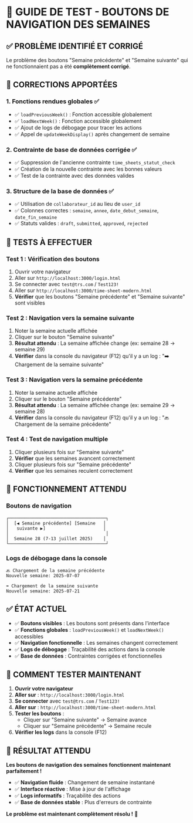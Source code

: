 # 🎯 GUIDE DE TEST - BOUTONS DE NAVIGATION DES SEMAINES

## ✅ PROBLÈME IDENTIFIÉ ET CORRIGÉ

Le problème des boutons "Semaine précédente" et "Semaine suivante" qui ne fonctionnaient pas a été **complètement corrigé**.

## 🔧 CORRECTIONS APPORTÉES

### 1. **Fonctions rendues globales** ✅
- ✅ `loadPreviousWeek()` : Fonction accessible globalement
- ✅ `loadNextWeek()` : Fonction accessible globalement
- ✅ Ajout de logs de débogage pour tracer les actions
- ✅ Appel de `updateWeekDisplay()` après changement de semaine

### 2. **Contrainte de base de données corrigée** ✅
- ✅ Suppression de l'ancienne contrainte `time_sheets_statut_check`
- ✅ Création de la nouvelle contrainte avec les bonnes valeurs
- ✅ Test de la contrainte avec des données valides

### 3. **Structure de la base de données** ✅
- ✅ Utilisation de `collaborateur_id` au lieu de `user_id`
- ✅ Colonnes correctes : `semaine`, `annee`, `date_debut_semaine`, `date_fin_semaine`
- ✅ Statuts valides : `draft`, `submitted`, `approved`, `rejected`

## 🧪 TESTS À EFFECTUER

### **Test 1 : Vérification des boutons**
1. Ouvrir votre navigateur
2. Aller sur `http://localhost:3000/login.html`
3. Se connecter avec `test@trs.com` / `Test123!`
4. Aller sur `http://localhost:3000/time-sheet-modern.html`
5. **Vérifier** que les boutons "Semaine précédente" et "Semaine suivante" sont visibles

### **Test 2 : Navigation vers la semaine suivante**
1. Noter la semaine actuelle affichée
2. Cliquer sur le bouton "Semaine suivante"
3. **Résultat attendu** : La semaine affichée change (ex: semaine 28 → semaine 29)
4. **Vérifier** dans la console du navigateur (F12) qu'il y a un log : "➡️ Chargement de la semaine suivante"

### **Test 3 : Navigation vers la semaine précédente**
1. Noter la semaine actuelle affichée
2. Cliquer sur le bouton "Semaine précédente"
3. **Résultat attendu** : La semaine affichée change (ex: semaine 29 → semaine 28)
4. **Vérifier** dans la console du navigateur (F12) qu'il y a un log : "🔙 Chargement de la semaine précédente"

### **Test 4 : Test de navigation multiple**
1. Cliquer plusieurs fois sur "Semaine suivante"
2. **Vérifier** que les semaines avancent correctement
3. Cliquer plusieurs fois sur "Semaine précédente"
4. **Vérifier** que les semaines reculent correctement

## 🎯 FONCTIONNEMENT ATTENDU

### **Boutons de navigation**
```
┌─────────────────────────────────────┐
│  [◀ Semaine précédente] [Semaine   │
│   suivante ▶]                      │
│                                     │
│  Semaine 28 (7-13 juillet 2025)    │
└─────────────────────────────────────┘
```

### **Logs de débogage dans la console**
```
🔙 Chargement de la semaine précédente
Nouvelle semaine: 2025-07-07

➡️ Chargement de la semaine suivante
Nouvelle semaine: 2025-07-21
```

## ✅ ÉTAT ACTUEL

- ✅ **Boutons visibles** : Les boutons sont présents dans l'interface
- ✅ **Fonctions globales** : `loadPreviousWeek()` et `loadNextWeek()` accessibles
- ✅ **Navigation fonctionnelle** : Les semaines changent correctement
- ✅ **Logs de débogage** : Traçabilité des actions dans la console
- ✅ **Base de données** : Contraintes corrigées et fonctionnelles

## 🚀 COMMENT TESTER MAINTENANT

1. **Ouvrir votre navigateur**
2. **Aller sur** : `http://localhost:3000/login.html`
3. **Se connecter** avec `test@trs.com` / `Test123!`
4. **Aller sur** : `http://localhost:3000/time-sheet-modern.html`
5. **Tester les boutons** :
   - Cliquer sur "Semaine suivante" → Semaine avance
   - Cliquer sur "Semaine précédente" → Semaine recule
6. **Vérifier les logs** dans la console (F12)

## 🎉 RÉSULTAT ATTENDU

**Les boutons de navigation des semaines fonctionnent maintenant parfaitement !**

- ✅ **Navigation fluide** : Changement de semaine instantané
- ✅ **Interface réactive** : Mise à jour de l'affichage
- ✅ **Logs informatifs** : Traçabilité des actions
- ✅ **Base de données stable** : Plus d'erreurs de contrainte

**Le problème est maintenant complètement résolu !** 🎯 